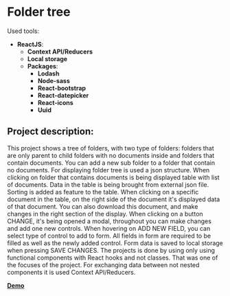 # Folder tree
Used tools:

- **ReactJS**: 
    - **Context API/Reducers**
    - **Local storage**
    - **Packages**: 
        - **Lodash**
        - **Node-sass**
        - **React-bootstrap**
        - **React-datepicker**
        - **React-icons**
        - **Uuid**


## Project description:
This project shows a tree of folders, with two type of folders: folders that are only parent to child folders with no documents inside and folders that contain documents.
You can add a new sub folder to a folder that contain no documents. 
For displaying folder tree is used a json structure. When clicking on folder that contains documents is being displayed table with list of documents.
Data in the table is being brought from external json file. 
Sorting is added as feature to the table. When clicking on a specific document in the table, on the right side of the document it's displayed data of that document.
You can also download this document, and make changes in the right section of the display.
When clicking on a button CHANGE, it's being opened a modal, throughout you can make changes and add one new controls. When hovering on ADD NEW FIELD, you can select type of control to add to form.
All fields in form are required to be filled as well as the newly added control.
Form data is saved to local storage when pressing SAVE CHANGES.
The projects is done by using only using functional components with React hooks and not classes. 
That was one of the focuses of the project. For exchanging data between not nested components it is used Context API/Reducers.


**[Demo](https://geeeva.github.io/Folder-Tree/)**

